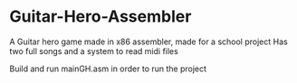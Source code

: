 # Guitar-Hero-Assembler
A Guitar hero game made in x86 assembler, made for a school project
Has two full songs and a system to read midi files

Build and run mainGH.asm in order to run the project
